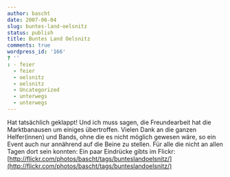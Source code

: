 ```yaml
---
author: bascht
date: 2007-06-04
slug: buntes-land-oelsnitz
status: publish
title: Buntes Land Oelsnitz
comments: true
wordpress_id: '166'
? ''
: - feier
  - feier
  - oelsnitz
  - oelsnitz
  - Uncategorized
  - unterwegs
  - unterwegs
---
```


Hat tatsächlich geklappt! Und ich muss sagen, die Freundearbeit hat
die Marktbanausen um einiges übertroffen. Vielen Dank an die ganzen
Helfer(innen) und Bands, ohne die es nicht möglich gewesen wäre, so
ein Event auch nur annährend auf die Beine zu stellen. Für alle die
nicht an allen Tagen dort sein konnten: Ein paar Eindrücke gibts im
Flickr:
[http://flickr.com/photos/bascht/tags/bunteslandoelsnitz/](http://flickr.com/photos/bascht/tags/bunteslandoelsnitz/)


